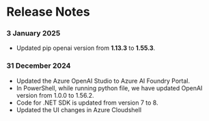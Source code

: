 # Release Notes

### 3 January 2025

- Updated pip openai version from **1.13.3** to **1.55.3**.

### 31 December 2024

- Updated the Azure OpenAI Studio to Azure AI Foundry Portal.
- In PowerShell, while running python file, we have updated OpenAI version from 1.0.0 to 1.56.2.
- Code for .NET SDK is updated from version 7 to 8.
- Updated the UI changes in Azure Cloudshell

